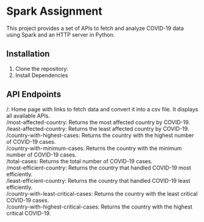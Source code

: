 # Spark Assignment

This project provides a set of APIs to fetch and analyze COVID-19 data using Spark and an HTTP server in Python.

## Installation

1. Clone the repository:
2. Install Dependencies

## API Endpoints
/: Home page with links to fetch data and convert it into a csv file. It displays all available APIs. <br>
/most-affected-country: Returns the most affected country by COVID-19. <br>
/least-affected-country: Returns the least affected country by COVID-19. <br>
/country-with-highest-cases: Returns the country with the highest number of COVID-19 cases. <br>
/country-with-minimum-cases: Returns the country with the minimum number of COVID-19 cases. <br>
/total-cases: Returns the total number of COVID-19 cases. <br>
/most-efficient-country: Returns the country that handled COVID-19 most efficiently. <br>
/least-efficient-country: Returns the country that handled COVID-19 least efficiently. <br>
/country-with-least-critical-cases: Returns the country with the least critical COVID-19 cases. <br>
/country-with-highest-critical-cases: Returns the country with the highest critical COVID-19. <br>
